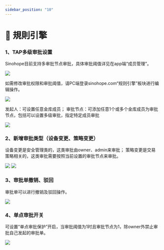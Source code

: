 ```yaml
---
sidebar_position: "10"
---
```

# 📖 規則引擎

### 1、TAP多级审批设置
Sinohope目前支持多审批节点审批，具体审批阈值详见在app端“成员管理”。

![](<../images/assets/engine1.png>)

如需修改审批权限和审批阈值，请PC端登录sinohope.com“规则引擎”板块进行编辑操作。

![](<../images/assets/engine2.png>)

发起人：可设置任意金库成员；
审批节点：可添加任意1个或多个金库成员为审批节点，包括可以设置多级审批，指定特定成员审批

![](<../images/assets/engine3.png>)


### 2、新增审批类型（设备变更、策略变更）
设备变更是安全管理类的，这类审批由owner、admin来审批；
策略变更是交易策略相关的，这类审批需要按照当前设置的审批节点来审批。

![](<../images/assets/engine4.png>)
![](<../images/assets/engine5.png>)
 

### 3、审批单撤销、驳回
审批单可以进行撤销及驳回操作。

![](<../images/assets/engine6.png>)

### 4、单点审批开关
可设置“单点审批保护”开启，当审批阈值为1时且审批节点为1，除owner外禁止审批自己发起的审批单。

![](<../images/assets/engine7.png>)

